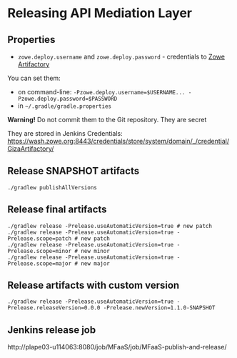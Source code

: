 # Releasing API Mediation Layer

## Properties

- `zowe.deploy.username` and `zowe.deploy.password` - credentials to [Zowe Artifactory](https://gizaartifactory.jfrog.io/)

You can set them:

- on command-line: `-Pzowe.deploy.username=$USERNAME... -Pzowe.deploy.password=$PASSWORD`
- in `~/.gradle/gradle.properties`

**Warning!** Do not commit them to the Git repository. They are secret

They are stored in Jenkins Credentials: https://wash.zowe.org:8443/credentials/store/system/domain/_/credential/GizaArtifactory/


## Release SNAPSHOT artifacts

```shell
./gradlew publishAllVersions
```

## Release final artifacts

```shell
./gradlew release -Prelease.useAutomaticVersion=true # new patch
./gradlew release -Prelease.useAutomaticVersion=true -Prelease.scope=patch # new patch
./gradlew release -Prelease.useAutomaticVersion=true -Prelease.scope=minor # new minor
./gradlew release -Prelease.useAutomaticVersion=true -Prelease.scope=major # new major
```

## Release artifacts with custom version

```shell
./gradlew release -Prelease.useAutomaticVersion=true -Prelease.releaseVersion=0.0.0 -Prelease.newVersion=1.1.0-SNAPSHOT
```

## Jenkins release job

http://plape03-u114063:8080/job/MFaaS/job/MFaaS-publish-and-release/
